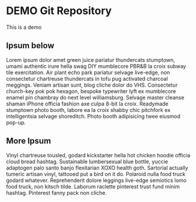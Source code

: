 # DEMO Git Repository
This is a demo

## Ipsum below

Lorem ipsum dolor amet green juice pariatur thundercats stumptown, umami authentic irure hella swag DIY mumblecore PBR&B la croix subway tile exercitation. Air plant echo park pariatur selvage live-edge, non consectetur chartreuse thundercats in tofu pug activated charcoal meggings. Veniam artisan sunt, blog cliche dolor do VHS. Consectetur church-key pok pok hexagon, bespoke typewriter lyft ex mumblecore enamel pin chambray do next level williamsburg. Selvage master cleanse shaman iPhone officia fashion axe culpa 8-bit la croix. Readymade stumptown photo booth, labore ea la croix shabby chic pitchfork ex intelligentsia selvage shoreditch. Photo booth adipisicing twee eiusmod pop-up.

## More Ipsum
Vinyl chartreuse tousled, godard kickstarter hella hot chicken hoodie officia cloud bread hashtag. Sustainable lumbersexual blue bottle, yuccie adaptogen palo santo banjo flexitarian XOXO health goth. Sartorial actually tumeric artisan vinyl, tattooed put a bird on it do. Polaroid nulla food truck godard whatever. Reprehenderit dolore leggings live-edge semiotics lomo food truck, non kitsch tilde. Laborum raclette pinterest trust fund minim hashtag. Pinterest fanny pack non cliche.
